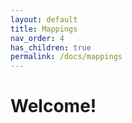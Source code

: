 ```yaml
---
layout: default
title: Mappings
nav_order: 4
has_children: true
permalink: /docs/mappings
---
```


# Welcome!